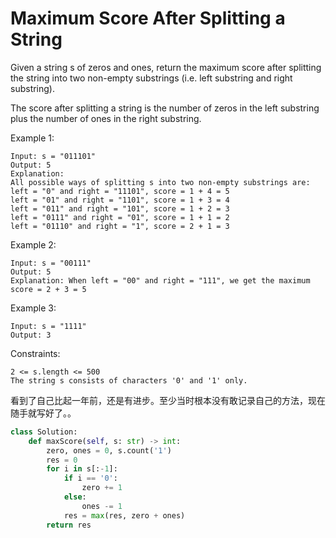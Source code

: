 # Maximum Score After Splitting a String

Given a string s of zeros and ones, return the maximum score after splitting the string into two non-empty substrings (i.e. left substring and right substring).

The score after splitting a string is the number of zeros in the left substring plus the number of ones in the right substring.

Example 1:

```text
Input: s = "011101"
Output: 5 
Explanation: 
All possible ways of splitting s into two non-empty substrings are:
left = "0" and right = "11101", score = 1 + 4 = 5 
left = "01" and right = "1101", score = 1 + 3 = 4 
left = "011" and right = "101", score = 1 + 2 = 3 
left = "0111" and right = "01", score = 1 + 1 = 2 
left = "01110" and right = "1", score = 2 + 1 = 3
```

Example 2:

```text
Input: s = "00111"
Output: 5
Explanation: When left = "00" and right = "111", we get the maximum score = 2 + 3 = 5
```

Example 3:

```text
Input: s = "1111"
Output: 3
```

Constraints:

```text
2 <= s.length <= 500
The string s consists of characters '0' and '1' only.
```

看到了自己比起一年前，还是有进步。至少当时根本没有敢记录自己的方法，现在随手就写好了。。

```python
class Solution:
    def maxScore(self, s: str) -> int:
        zero, ones = 0, s.count('1')
        res = 0
        for i in s[:-1]:
            if i == '0':
                zero += 1
            else:
                ones -= 1
            res = max(res, zero + ones)
        return res
```
